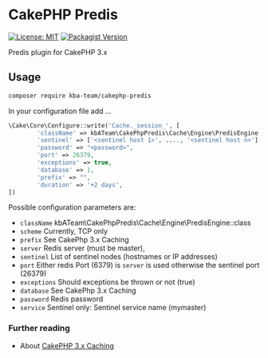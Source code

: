# CakePHP Predis

[![License: MIT][license-mit]](LICENSE)
[![Packagist Version][packagist-badge]][packagist]

Predis plugin for CakePHP 3.x

## Usage

```bash
composer require kba-team/cakephp-predis
```

In your configuration file add ...

```php
\Cake\Core\Configure::write('Cache._session_', [
        'className' => kbATeam\CakePhpPredis\Cache\Engine\PredisEngine::class,
        'sentinel' => ['<sentinel host 1>', ...., '<sentinel host n>'],
        'password' => "<password>",
        'port' => 26379,
        'exceptions' => true,
        'database' => 1,
        'prefix' => "",
        'duration' => '+2 days', 
])
```

Possible configuration parameters are:
* `className`  kbATeam\CakePhpPredis\Cache\Engine\PredisEngine::class
* `scheme`  Currently, TCP only
* `prefix`  See CakePhp 3.x Caching
* `server`   Redis server (must be master),
* `sentinel`  List of sentinel nodes (hostnames or IP addresses)
* `port`    Either redis Port (6379) is `server` is used otherwise the sentinel port (26379)
* `exceptions` Should exceptions be thrown or not (true)
* `database` See CakePhp 3.x Caching
* `password` Redis password
* `service`  Sentinel only: Sentinel service name (mymaster)

### Further reading

* About [CakePHP 3.x Caching](https://book.cakephp.org/3/en/core-libraries/caching.html)


[license-mit]: https://img.shields.io/badge/license-MIT-blue.svg
[packagist-badge]: https://img.shields.io/packagist/v/kba-team/cakephp-predis
[packagist]: https://packagist.org/packages/kba-team/cakephp-predis
